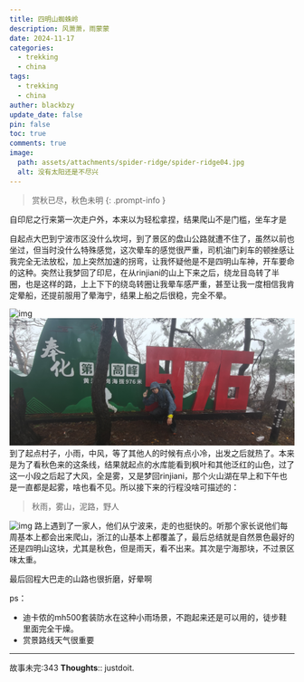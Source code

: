 ```yaml
---
title: 四明山蜘蛛岭
description: 风萧萧，雨蒙蒙
date: 2024-11-17
categories:
  - trekking
  - china
tags:
  - trekking
  - china
auther: blackbzy
update_date: false
pin: false
toc: true
comments: true
image:
  path: assets/attachments/spider-ridge/spider-ridge04.jpg
  alt: 没有太阳还是不尽兴
---
```



> 赏秋已尽，秋色未明
{: .prompt-info }

自印尼之行来第一次走户外，本来以为轻松拿捏，结果爬山不是门槛，坐车才是

自起点大巴到宁波市区没什么坎坷，到了景区的盘山公路就遭不住了，虽然以前也坐过，但当时没什么特殊感觉，这次晕车的感觉很严重，司机油门刹车的顿挫感让我完全无法放松，加上突然加速的拐弯，让我怀疑他是不是四明山车神，开车要命的这种。突然让我梦回了印尼，在从rinjiani的山上下来之后，绕龙目岛转了半圈，也是这样的路，上上下下的绕岛转圈让我晕车感严重，甚至让我一度相信我肯定晕船，还提前服用了晕海宁，结果上船之后很稳，完全不晕。

![img](assets/attachments/spider-ridge/spider-ridge01.jpg)
![img](assets/attachments/spider-ridge/spider-ridge03.jpg)
到了起点村子，小雨，中风，等了其他人的时候有点小冷，出发之后就热了。本来是为了看秋色来的这条线，结果就起点的水库能看到枫叶和其他泛红的山色，过了这一小段之后起了大风，全是雾，又是梦回rinjiani，那个火山湖在早上和下午也是一直都是起雾，啥也看不见。所以接下来的行程没啥可描述的：

>秋雨，雾山，泥路，野人

![img](assets/attachments/spider-ridge/spider-ridge05.jpg)
路上遇到了一家人，他们从宁波来，走的也挺快的。听那个家长说他们每周基本上都会出来爬山，浙江的山基本上都覆盖了，最后总结就是自然景色最好的还是四明山这块，尤其是秋色，但是雨天，看不出来。其次是宁海那块，不过景区味太重。

最后回程大巴走的山路也很折磨，好晕啊

ps：
- 迪卡侬的mh500套装防水在这种小雨场景，不跑起来还是可以用的，徒步鞋里面完全干燥。
- 赏景路线天气很重要

---
故事未完:343
**Thoughts**:: justdoit.
